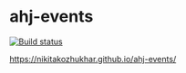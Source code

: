 # ahj-events

[![Build status](https://ci.appveyor.com/api/projects/status/dda1qgo9h6mopwsl?svg=true)](https://ci.appveyor.com/project/nikitakozhukhar/ahj-dom)

https://nikitakozhukhar.github.io/ahj-events/
